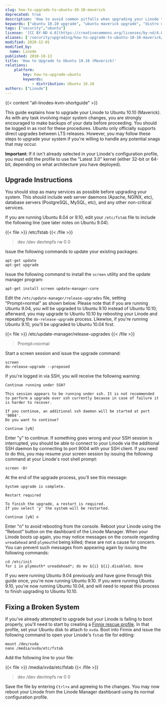 ```yaml
---
slug: how-to-upgrade-to-ubuntu-10-10-maverick
deprecated: true
description: 'How to avoid common pitfalls when upgrading your Linode to Ubuntu 10.10.'
keywords: ["ubuntu 10.10 upgrade", "ubuntu maverick upgrade", "distro upgrade", "linux upgrade howto"]
tags: ["security","ubuntu"]
license: '[CC BY-ND 4.0](https://creativecommons.org/licenses/by-nd/4.0)'
aliases: ['/security/upgrading/how-to-upgrade-to-ubuntu-10-10-maverick/','/upgrading/upgrade-to-ubuntu-10-10-maverick/']
modified: 2020-12-01
modified_by:
  name: Linode
published: 2010-10-13
title: 'How to Upgrade to Ubuntu 10.10 (Maverick)'
relations:
    platform:
        key: how-to-upgrade-ubuntu
        keywords:
            - distribution: Ubuntu 10.10
authors: ["Linode"]
---
```


{{< content "all-linodes-kvm-shortguide" >}}

This guide explains how to upgrade your Linode to Ubuntu 10.10 (Maverick). As with any task involving major system changes, you are strongly encouraged to make backups of your data before proceeding. You should be logged in as root for these procedures. Ubuntu only officially supports direct upgrades between LTS releases. However, you may follow these steps to upgrade your system if you're willing to handle any potential snags that may occur.

**Important:** If it isn't already selected in your Linode's configuration profile, you must edit the profile to use the "Latest 3.0" kernel (either 32-bit or 64-bit, depending on what architecture you have deployed).

## Upgrade Instructions

You should stop as many services as possible before upgrading your system. This should include web server daemons (Apache, NGINX, etc), database servers (PostgreSQL, MySQL, etc), and any other non-critical services.

If you are running Ubuntu 8.04 or 9.10, edit your `/etc/fstab` file to include the following line (see later notes on Ubuntu 9.04).

{{< file >}}
/etc/fstab
{{< /file >}}

> dev /dev devtmpfs rw 0 0

Issue the following commands to update your existing packages:

    apt-get update
    apt-get upgrade

Issue the following command to install the `screen` utility and the update manager program:

    apt-get install screen update-manager-core

Edit the `/etc/update-manager/release-upgrades` file, setting "Prompt=normal" as shown below. Please note that if you are running Ubuntu 9.04, you will be upgraded to Ubuntu 9.10 instead of Ubuntu 10.10; afterward, you may upgrade to Ubuntu 10.10 by rebooting your Linode and repeating the `do-release-upgrade` process. Likewise, if you're running Ubuntu 9.10, you'll be upgraded to Ubuntu 10.04 first.

{{< file >}}
/etc/update-manager/release-upgrades
{{< /file >}}

> Prompt=normal

Start a screen session and issue the upgrade command:

    screen
    do-release-upgrade --proposed

If you're logged in via SSH, you will receive the following warning:

    Continue running under SSH?

    This session appears to be running under ssh. It is not recommended
    to perform a upgrade over ssh currently because in case of failure it
    is harder to recover.

    If you continue, an additional ssh daemon will be started at port
    '9004'.
    Do you want to continue?

    Continue [yN]

Enter "y" to continue. If something goes wrong and your SSH session is interrupted, you should be able to connect to your Linode via the additional SSH daemon by connecting to port 9004 with your SSH client. If you need to do this, you may resume your screen session by issuing the following command at your Linode's root shell prompt:

    screen -Dr

At the end of the upgrade process, you'll see this message:

    System upgrade is complete.

    Restart required

    To finish the upgrade, a restart is required.
    If you select 'y' the system will be restarted.

    Continue [yN] n

Enter "n" to avoid rebooting from the console. Reboot your Linode using the "Reboot" button on the dashboard of the Linode Manager. When your Linode boots up again, you may notice messages on the console regarding `ureadahead` and `plymouthd` being killed; these are not a cause for concern. You can prevent such messages from appearing again by issuing the following commands:

    cd /etc/init
    for i in plymouth* ureadahead*; do mv ${i} ${i}.disabled; done

If you were running Ubuntu 9.04 previously and have gone through this guide once, you're now running Ubuntu 9.10. If you were running Ubuntu 9.10, you're now running Ubuntu 10.04, and will need to repeat this process to finish upgrading to Ubuntu 10.10.

## Fixing a Broken System

If you've already attempted to upgrade but your Linode is failing to boot properly, you'll need to start by creating a [Finnix rescue profile](/docs/products/compute/compute-instances/guides/rescue-and-rebuild/). In that profile, set your Ubuntu disk to attach to `xvda`. Boot into Finnix and issue the following command to open your Linode's `fstab` file for editing:

    mount /dev/xvda
    nano /media/xvda/etc/fstab

Add the following line to your file:

{{< file >}}
/media/xvda/etc/fstab
{{< /file >}}

> dev /dev devtmpfs rw 0 0

Save the file by entering `Ctrl+x` and agreeing to the changes. You may now reboot your Linode from the Linode Manager dashboard using its normal configuration profile.



